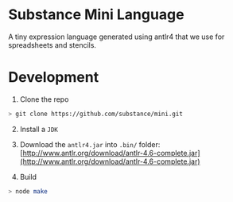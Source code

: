 # Substance Mini Language

A tiny expression language generated using antlr4 that we use for spreadsheets and stencils.

# Development

1. Clone the repo

```sh
> git clone https://github.com/substance/mini.git
```


2. Install a `JDK`

3. Download the `antlr4.jar` into `.bin/` folder:
[http://www.antlr.org/download/antlr-4.6-complete.jar](http://www.antlr.org/download/antlr-4.6-complete.jar)

4. Build

```sh
> node make
```